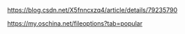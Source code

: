https://blog.csdn.net/X5fnncxzq4/article/details/79235790

https://my.oschina.net/fileoptions?tab=popular